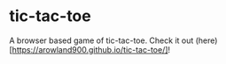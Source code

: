 # tic-tac-toe

A browser based game of tic-tac-toe.  Check it out (here)[https://arowland900.github.io/tic-tac-toe/]!
